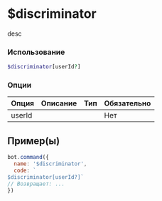 # $discriminator
desc
### Использование
```php
$discriminator[userId?]
```

### Опции

| Опция | Описание | Тип | Обязательно |
|--------|-------------|------|----------|
| userId |  |  | Нет |  
## Пример(ы)

```javascript
bot.command({
  name: '$discriminator',
  code: `
$discriminator[userId?]`
// Возвращает: ...
})
```